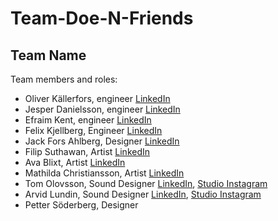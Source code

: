# Team-Doe-N-Friends

## Team Name

Team members and roles:
* Oliver Källerfors, engineer [LinkedIn](https://www.linkedin.com/in/oliver-källerfors-358bb21b3/)
* Jesper Danielsson, engineer [LinkedIn](https://www.linkedin.com/in/jesper-danielsson-9b7048159/)
* Efraim Kent, engineer [LinkedIn](https://www.linkedin.com/in/efraim-kent-01b8a33b/)
* Felix Kjellberg, Engineer [LinkedIn](https://www.linkedin.com/in/felix-kjellberg-837321228/)
* Jack Fors Ahlberg, Designer [LinkedIn](https://www.linkedin.com/in/jack-fors-ahlberg-9a8657221/)
* Filip Suthawan, Artist [LinkedIn](https://linkedin.com/in/filip-suthawan-07868a182)
* Ava Blixt, Artist [LinkedIn](https://www.linkedin.com/in/ava-blixt-6830aa195/)
* Mathilda Christiansson, Artist [LinkedIn](https://www.linkedin.com/in/mathilda-christiansson-107048220/)
* Tom Olovsson, Sound Designer [LinkedIn](https://www.linkedin.com/in/tom-olovsson-62a5b799/), [Studio Instagram](https://www.instagram.com/alderbaystudios/)
* Arvid Lundin, Sound Designer [LinkedIn](https://www.linkedin.com/in/arvid-lundin-a5b18622b/), [Studio Instagram](https://www.instagram.com/alderbaystudios/)
* Petter Söderberg, Designer 